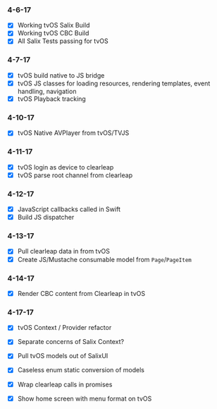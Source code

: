 ### 4-6-17
 - [x] Working tvOS Salix Build
 - [x] Working tvOS CBC Build
 - [x] All Salix Tests passing for tvOS
  
### 4-7-17
 - [x] tvOS build native to JS bridge
 - [x] tvOS JS classes for loading resources, rendering templates, event handling, navigation
 - [x] tvOS Playback tracking
  
### 4-10-17
 - [x] tvOS Native AVPlayer from tvOS/TVJS
 
### 4-11-17
 - [x] tvOS login as device to clearleap
 - [x] tvOS parse root channel from clearleap
 
### 4-12-17 
 - [x] JavaScript callbacks called in Swift
 - [x] Build JS dispatcher 
 
### 4-13-17
 - [x] Pull clearleap data in from tvOS
 - [x] Create JS/Mustache consumable model from `Page`/`PageItem`

### 4-14-17
 - [x] Render CBC content from Clearleap in tvOS
 
### 4-17-17
 - [x] tvOS Context / Provider refactor
 - [x] Separate concerns of Salix Context?
 - [x] Pull tvOS models out of SalixUI
 - [x] Caseless enum static conversion of models 
 - [x] Wrap clearleap calls in promises
 - [x] Show home screen with menu format on tvOS



